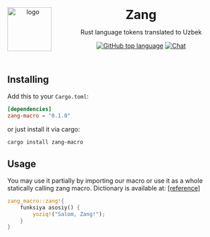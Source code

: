 <header>
<img src="https://rust-lang.uz/logo.png" alt="logo" height="100" align="left">
<h1 style="display: inline">Zang</h1>

Rust language tokens translated to Uzbek

[![GitHub top language](https://img.shields.io/github/languages/top/rust-lang-uz/zang?style=flat-square&logo=github)](https://github.com/rust-lang-uz/zang)
[![Chat](https://img.shields.io/badge/Chat-grey?style=flat-square&logo=telegram)](https://t.me/rustlanguz)

</header>

## Installing 

Add this to your `Cargo.toml`:

```toml
[dependencies]
zang-macro = "0.1.0"
```

or just install it via cargo:

```shell
cargo install zang-macro
```

## Usage

You may use it partially by importing our macro or use it as a whole statically calling zang macro. Dictionary is available at: [[reference]](https://github.com/rust-lang-uz/zang/blob/4bca619f5ec0857cf657acb5da30487e7fc0e12e/zang-macro/src/lib.rs#L6C3-L6C3)

```rust
zang_macro::zang!{
    funksiya asosiy() {
        yoziq!("Salom, Zang!");
    }
}
```
